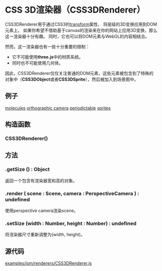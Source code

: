 # CSS 3D渲染器（CSS3DRenderer）

CSS3DRenderer用于通过CSS3的[transform](https://www.w3schools.com/cssref/css3_pr_transform.asp)属性， 将层级的3D变换应用到DOM元素上。 如果你希望不借助基于canvas的渲染来在你的网站上应用3D变换，那么这一渲染器十分有趣。 同时，它也可以将DOM元素与WebGL的内容相结合。

然而，这一渲染器也有一些十分重要的限制：

- 它不可能使用**three.js**中的材质系统。
- 同时也不可能使用几何体。

因此，CSS3DRenderer仅仅关注普通的DOM元素，这些元素被包含到了特殊的对象中（**CSS3DObject**或者**CSS3DSprite**），然后被加入到场景图中。

## 例子

[molecules](https://threejs.org/examples/#css3d_molecules)
[orthographic camera](https://threejs.org/examples/#css3d_orthographic)
[periodictable](https://threejs.org/examples/#css3d_periodictable)
[sprites](https://threejs.org/examples/#css3d_sprites)

## 构造函数

### CSS3DRenderer()

## 方法

### .getSize () : Object

返回一个包含有渲染器宽和高的对象。

### .render ( scene : Scene, camera : PerspectiveCamera ) : undefined

使用perspective camera渲染scene。

### .setSize (width : Number, height : Number) : undefined

将渲染器尺寸重新调整为(width, height)。

## 源代码

[examples/jsm/renderers/CSS3DRenderer.js](https://github.com/mrdoob/three.js/blob/master/examples/jsm/renderers/CSS3DRenderer.js)
